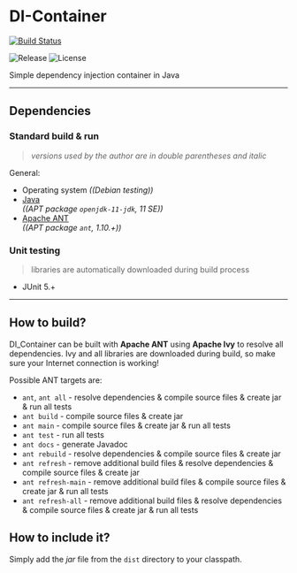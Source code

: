 # DI-Container
[![Build Status](https://travis-ci.org/ref-humbold/DI-Container.svg?branch=master)](https://travis-ci.org/ref-humbold/DI-Container)

![Release](https://img.shields.io/github/v/release/ref-humbold/DI-Container?style=plastic)
![License](https://img.shields.io/github/license/ref-humbold/DI-Container?style=plastic)

Simple dependency injection container in Java

-----

## Dependencies

### Standard build & run
> *versions used by the author are in double parentheses and italic*

General:
+ Operating system *((Debian testing))*
+ [Java](https://www.oracle.com/technetwork/java/javase/overview/index.html) \
  *((APT package `openjdk-11-jdk`, 11 SE))*
+ [Apache ANT](http://ant.apache.org/) \
  *((APT package `ant`, 1.10.+))*

### Unit testing
> libraries are automatically downloaded during build process

+ JUnit 5.+

-----

## How to build?
DI\_Container can be built with **Apache ANT** using **Apache Ivy** to resolve all dependencies. Ivy and all libraries are downloaded during build, so make sure your Internet connection is working!

Possible ANT targets are:
+ `ant`, `ant all` - resolve dependencies & compile source files & create jar & run all tests
+ `ant build` - compile source files & create jar
+ `ant main` - compile source files & create jar & run all tests
+ `ant test` - run all tests
+ `ant docs` - generate Javadoc
+ `ant rebuild` - resolve dependencies & compile source files & create jar
+ `ant refresh` - remove additional build files & resolve dependencies & compile source files & create jar
+ `ant refresh-main` - remove additional build files & compile source files & create jar & run all tests
+ `ant refresh-all` - remove additional build files & resolve dependencies & compile source files & create jar & run all tests

## How to include it?
Simply add the *jar* file from the `dist` directory to your classpath.
